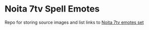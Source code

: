 # Noita 7tv Spell Emotes
Repo for storing source images and list links to [Noita 7tv emotes set](https://7tv.app/emote-sets/64c6b5b7d5a34030d08eb201)
